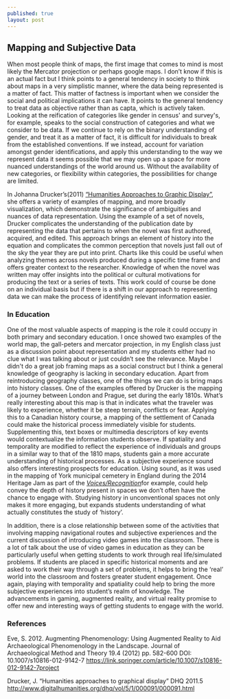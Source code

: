 ```yaml
---
published: true
layout: post
---
```


## Mapping and Subjective Data 

When most people think of maps, the first image that comes to mind is most likely the Mercator projection or perhaps google maps. I don’t know if this is an actual fact but I think points to a general tendency in society to think about maps in a very simplistic manner, where the data being represented is a matter of fact. This matter of factness is important when we consider the social and political implications it can have. It points to the general tendency to treat data as objective rather than as capta, which is actively taken. Looking at the reification of categories like gender in census' and survey's, for example, speaks to the social construction of categories and what we consider to be data. If we continue to rely on the binary understanding of gender, and treat it as a matter of fact, it is difficult for individuals to break from the established conventions. If we instead, account for variation amongst gender identifications, and apply this understanding to the way we represent data it seems possible that we may open up a space for more nuanced understandings of the world around us. Without the availability of new categories, or flexibility within categories, the possibilities for change are limited. 

In Johanna Drucker’s(2011) [“Humanities Approaches to Graphic Display”](http://www.digitalhumanities.org/dhq/vol/5/1/000091/000091.html), she offers a variety of examples of mapping, and more broadly visualization, which demonstrate the significance of ambiguities and nuances of data representation. Using the example of a set of novels, Drucker complicates the understanding of the publication date by representing the data that pertains to when the novel was first authored, acquired, and edited. This approach brings an element of history into the equation and complicates the common perception that novels just fall out of the sky the year they are put into print. Charts like this could be useful when analyzing themes across novels produced during a specific time frame and offers greater context to the researcher. Knowledge of when the novel was written may offer insights into the political or cultural motivations for producing the text or a series of texts. This work could of course be done on an individual basis but if there is a shift in our approach to representing data we can make the process of identifying relevant information easier. 

### In Education 

One of the most valuable aspects of mapping is the role it could occupy in both primary and secondary education. I once showed two examples of the world map, the gall-peters and mercator projection, in my English class just as a discussion point about representation and my students either had no clue what I was talking about or just couldn’t see the relevance. Maybe I didn't do a great job framing maps as a social construct but I think a general knowledge of geography is lacking in secondary education. Apart from reintroducing geography classes, one of the things we can do is bring maps into history classes. One of the examples offered by Drucker is the mapping of a journey between London and Prague, set during the early 1810s. What’s really interesting about this map is that in indicates what the traveler was likely to experience, whether it be steep terrain, conflicts or fear. Applying this to a Canadian history course, a mapping of the settlement of Canada could make the historical process immediately visible for students. Supplementing this, text boxes or multimedia descriptors of key events would contextualize the information students observe. If spatiality and temporality are modified to reflect the experience of individuals and groups in a similar way to that of the 1810 maps, students gain a more accurate understanding of historical processes. As a subjective experience sound also offers interesting prospects for education. Using sound, as it was used in the mapping of York municipal cemetery in England during the 2014 Heritage Jam as part of the [*Voices/Recognition*](https://link.springer.com/article/10.1007/s10816-012-9142-7)for example, could help convey the depth of history present in spaces we don’t often have the chance to engage with. Studying history in unconventional spaces not only makes it more engaging, but expands students understanding of what actually constitutes the study of ‘history’. 

In addition, there is a close relationship between some of the activities that involving mapping navigational routes and subjective experiences and the current discussion of introducing video games into the classroom. There is a lot of talk about the use of video games in education as they can be particularly useful when getting students to work through real life/simulated problems. If students are placed in specific historical moments and are asked to work their way through a set of problems, it helps to bring the ‘real’ world into the classroom and fosters greater student engagement. Once again, playing with temporality and spatiality could help to bring the more subjective experiences into student’s realm of knowledge. The advancements in gaming, augmented reality, and virtual reality promise to offer new and interesting ways of getting students to engage with the world. 

### References 

Eve, S. 2012. Augmenting Phenomenology: Using Augmented Reality to Aid Archaeological Phenomenology in the Landscape. Journal of Archaeological Method and Theory 19.4 (2012) pp. 582-600 DOI: 10.1007/s10816-012-9142-7 https://link.springer.com/article/10.1007/s10816-012-9142-7project

Drucker, J. “Humanities approaches to graphical display” DHQ 2011.5 http://www.digitalhumanities.org/dhq/vol/5/1/000091/000091.html

